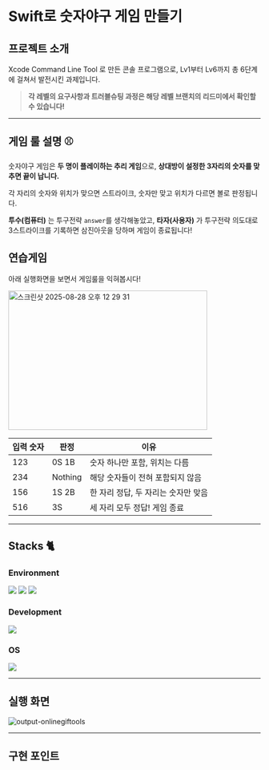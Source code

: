 # Swift로 숫자야구 게임 만들기

## 프로젝트 소개

Xcode Command Line Tool 로 만든 콘솔 프로그램으로, Lv1부터 Lv6까지 총 6단계에 걸쳐서 발전시킨 과제입니다.

> **각 레벨의 요구사항과 트러블슈팅 과정은 해당 레벨 브랜치의 리드미에서 확인할 수 있습니다!**

---

## 게임 룰 설명 ⚾ 
숫자야구 게임은 **두 명이 플레이하는 추리 게임**으로, **상대방이 설정한 3자리의 숫자를 맞추면 끝이 납니다.**

각 자리의 숫자와 위치가 맞으면 스트라이크, 숫자만 맞고 위치가 다르면 볼로 판정됩니다.

**투수(컴퓨터)** 는 투구전략 ```answer```를 생각해놓았고, **타자(사용자)** 가 투구전략 의도대로 3스트라이크를 기록하면 삼진아웃을 당하며 게임이 종료됩니다!

## 연습게임

아래 실행화면을 보면서 게임룰을 익혀봅시다! 


<img width="397" height="278" alt="스크린샷 2025-08-28 오후 12 29 31" src="https://github.com/user-attachments/assets/c9b3338b-b4c2-4a52-982c-b4169892c9a4" /> 



| 입력 숫자 | 판정    | 이유                               |
|-----------|---------|---------------------------------|
| 123       | 0S 1B   | 숫자 하나만 포함, 위치는 다름        |
| 234       | Nothing | 해당 숫자들이 전혀 포함되지 않음     |
| 156       | 1S 2B   | 한 자리 정답, 두 자리는 숫자만 맞음|
| 516       | 3S      | 세 자리 모두 정답! 게임 종료         |


---
## Stacks 🐈
### Environment
<img src="https://img.shields.io/badge/Xcode-1575F9.svg?style=for-the-badge&logo=Xcode&logoColor=white"> <img src="https://img.shields.io/badge/github-181717?style=for-the-badge&logo=github&logoColor=white"> <img src="https://img.shields.io/badge/git-F05032?style=for-the-badge&logo=git&logoColor=white">

### Development
<img src="https://img.shields.io/badge/Swift-F05138.svg?style=for-the-badge&logo=swift&logoColor=white">   

### OS
<img src="https://img.shields.io/badge/macOS-000000.svg?style=for-the-badge&logo=apple&logoColor=white">

---
## 실행 화면

![output-onlinegiftools](https://github.com/user-attachments/assets/71dc7429-4f1b-4937-b1c8-b07f5b7cb1f2)


---
## 구현 포인트


























